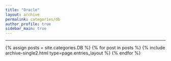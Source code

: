 ```yaml
---
title: "Oracle"
layout: archive
permalink: categories/db
author_profile: true
sidebar_main: true
---
```


<!-- 공백이 포함되어 있는 카테고리 이름의 경우 site.categories['a b c'] 이런식으로! -->

---

{% assign posts = site.categories.DB %}
{% for post in posts %} {% include archive-single2.html type=page.entries_layout %} {% endfor %}
